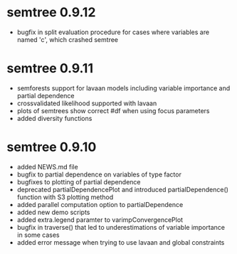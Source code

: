 # semtree 0.9.12

- bugfix in split evaluation procedure for cases where variables are named 'c', which crashed semtree

# semtree 0.9.11

- semforests support for lavaan models including variable importance and partial dependence
- crossvalidated likelihood supported with lavaan
- plots of semtrees show correct #df when using focus parameters
- added diversity functions

# semtree 0.9.10

- added NEWS.md file
- bugfix to partial dependence on variables of type factor
- bugfixes to plotting of partial dependence
- deprecated partialDependencePlot and introduced partialDependence() function with S3 plotting method
- added parallel computation option to partialDependence
- added new demo scripts
- added extra.legend paramter to varimpConvergencePlot
- bugfix in traverse() that led to underestimations of variable importance in some cases
- added error message when trying to use lavaan and global constraints